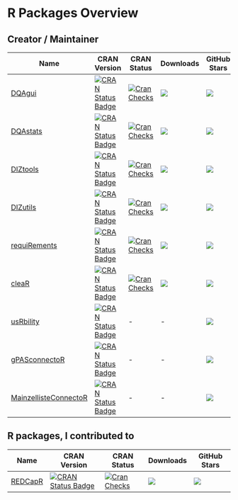 # R Packages Overview

## Creator / Maintainer

| Name                                                                       | CRAN Version                                                                                                                                     | CRAN Status                                                                                                                                    | Downloads                                                                                                                    | GitHub Stars                                                                                                                 | Publication                                                                                                                  |
| -------------------------------------------------------------------------- | ------------------------------------------------------------------------------------------------------------------------------------------------ | ---------------------------------------------------------------------------------------------------------------------------------------------- | ---------------------------------------------------------------------------------------------------------------------------- | ---------------------------------------------------------------------------------------------------------------------------- | ---------------------------------------------------------------------------------------------------------------------------- |
| [DQAgui](https://github.com/miracum/dqa-dqagui)                            | [![CRAN Status Badge](https://www.r-pkg.org/badges/version-ago/DQAgui)](https://cran.r-project.org/package=DQAgui)                               | [![Cran Checks](https://badges.cranchecks.info/worst/DQAgui.svg)](https://cran.r-project.org/web/checks/check_results_DQAgui.html)             | [![](http://cranlogs.r-pkg.org/badges/grand-total/DQAgui?color=blue)](https://cran.r-project.org/package=DQAgui)             | [![](https://img.shields.io/github/stars/miracum/dqa-dqagui)](https://github.com/miracum/dqa-dqagui)                         | [![](https://img.shields.io/badge/doi-10.1186/s12911--022--01961--z-yellow.svg)](https://doi.org/10.1186/s12911-022-01961-z) |
| [DQAstats](https://github.com/miracum/dqa-dqastats)                        | [![CRAN Status Badge](https://www.r-pkg.org/badges/version-ago/DQAstats)](https://cran.r-project.org/package=DQAstats)                           | [![Cran Checks](https://badges.cranchecks.info/worst/DQAstats.svg)](https://cran.r-project.org/web/checks/check_results_DQAstats.html)         | [![](http://cranlogs.r-pkg.org/badges/grand-total/DQAstats?color=blue)](https://cran.r-project.org/package=DQAstats)         | [![](https://img.shields.io/github/stars/miracum/dqa-dqastats)](https://github.com/miracum/dqa-dqastats)                     | [![](https://img.shields.io/badge/doi-10.1055/s--0041--1733847-yellow.svg)](https://doi.org/10.1055/s-0041-1733847)          |
| [DIZtools](https://github.com/miracum/misc-diztools)                       | [![CRAN Status Badge](https://www.r-pkg.org/badges/version-ago/DIZtools)](https://cran.r-project.org/package=DIZtools)                           | [![Cran Checks](https://badges.cranchecks.info/worst/DIZtools.svg)](https://cran.r-project.org/web/checks/check_results_DIZtools.html)         | [![](http://cranlogs.r-pkg.org/badges/grand-total/DIZtools?color=blue)](https://cran.r-project.org/package=DIZtools)         | [![](https://img.shields.io/github/stars/miracum/misc-diztools)](https://github.com/miracum/misc-diztools)                   |                                                                                                                              |
| [DIZutils](https://github.com/miracum/misc-dizutils)                       | [![CRAN Status Badge](https://www.r-pkg.org/badges/version-ago/DIZutils)](https://cran.r-project.org/package=DIZutils)                           | [![Cran Checks](https://badges.cranchecks.info/worst/DIZutils.svg)](https://cran.r-project.org/web/checks/check_results_DIZutils.html)         | [![](http://cranlogs.r-pkg.org/badges/grand-total/DIZutils?color=blue)](https://cran.r-project.org/package=DIZutils)         | [![](https://img.shields.io/github/stars/miracum/misc-dizutils)](https://github.com/miracum/misc-dizutils)                   |                                                                                                                              |
| [requiRements](https://github.com/joundso/requirements)                    | [![CRAN Status Badge](https://www.r-pkg.org/badges/version-ago/requiRements)](https://cran.r-project.org/package=requiRements)                   | [![Cran Checks](https://badges.cranchecks.info/worst/requiRements.svg)](https://cran.r-project.org/web/checks/check_results_requiRements.html) | [![](http://cranlogs.r-pkg.org/badges/grand-total/requiRements?color=blue)](https://cran.r-project.org/package=requiRements) | [![](https://img.shields.io/github/stars/joundso/requirements)](https://github.com/joundso/requirements)                     |                                                                                                                              |
| [cleaR](https://github.com/joundso/cleaR)                                  | [![CRAN Status Badge](https://www.r-pkg.org/badges/version-ago/cleaR)](https://cran.r-project.org/package=cleaR)                                 | [![Cran Checks](https://badges.cranchecks.info/worst/cleaR.svg)](https://cran.r-project.org/web/checks/check_results_cleaR.html)               | [![](http://cranlogs.r-pkg.org/badges/grand-total/cleaR?color=blue)](https://cran.r-project.org/package=cleaR)               | [![](https://img.shields.io/github/stars/joundso/cleaR)](https://github.com/joundso/cleaR)                                   |                                                                                                                              |
| [usRbility](https://github.com/joundso/usRbility)                          | [![CRAN Status Badge](https://www.r-pkg.org/badges/version-ago/usRbility)](https://cran.r-project.org/package=usRbility)                         | -                                                                                                                                              | -                                                                                                                            | [![](https://img.shields.io/github/stars/joundso/usRbility)](https://github.com/joundso/usRbility)                           |                                                                                                                              |
| [gPASconnectoR](https://github.com/joundso/gpas_connector)                 | [![CRAN Status Badge](https://www.r-pkg.org/badges/version-ago/gPASconnectoR)](https://cran.r-project.org/package=gPASconnectoR)                 | -                                                                                                                                              | -                                                                                                                            | [![](https://img.shields.io/github/stars/joundso/gpas_connector)](https://github.com/joundso/gpas_connector)                 |                                                                                                                              |
| [MainzellisteConnectoR](https://github.com/joundso/mainzelliste-connector) | [![CRAN Status Badge](https://www.r-pkg.org/badges/version-ago/MainzellisteConnectoR)](https://cran.r-project.org/package=MainzellisteConnectoR) | -                                                                                                                                              | -                                                                                                                            | [![](https://img.shields.io/github/stars/joundso/mainzelliste-connector)](https://github.com/joundso/mainzelliste-connector) |                                                                                                                              |


## R packages, I contributed to

| Name                                            | CRAN Version                                                                                                         | CRAN Status                                                                                                                          | Downloads                                                                                                          | GitHub Stars                                                                                       |
| ----------------------------------------------- | -------------------------------------------------------------------------------------------------------------------- | ------------------------------------------------------------------------------------------------------------------------------------ | ------------------------------------------------------------------------------------------------------------------ | -------------------------------------------------------------------------------------------------- |
| [REDCapR](https://github.com/OuhscBbmc/REDCapR) | [![CRAN Status Badge](https://www.r-pkg.org/badges/version-ago/REDCapR)](https://cran.r-project.org/package=REDCapR) | [![Cran Checks](https://badges.cranchecks.info/worst/REDCapR.svg)](https://cran.r-project.org/web/checks/check_results_REDCapR.html) | [![](http://cranlogs.r-pkg.org/badges/grand-total/REDCapR?color=blue)](https://cran.r-project.org/package=REDCapR) | [![](https://img.shields.io/github/stars/OuhscBbmc/REDCapR)](https://github.com/OuhscBbmc/REDCapR) |
